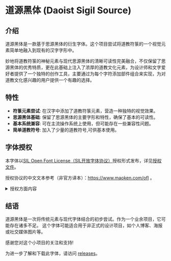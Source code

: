 # 道源黑体 (Daoist Sigil Source)

## 介绍

道源黑体是一款基于思源黑体的衍生字体。这个项目尝试将道教符箓的一个视觉元素简单地融入到现有的汉字字形中。

妙地将道教符箓的神秘元素与现代思源黑体的清晰可读性完美融合，不仅保留了思源黑体的优秀特质，更在此基础上注入了浓厚的道教文化元素，为设计师和文字爱好者提供了一个独特的创作工具，主要通过为每个字符添加部件组合来实现，为对道教文化感兴趣的用户提供一个有趣的选择。

## 特性

- **符箓元素尝试**: 在汉字中添加了道教符箓元素，营造一种独特的视觉效果。
- **思源黑体基础**: 保留了思源黑体的主要字形和特性，确保了基本的可读性。
- **基本系统兼容**: 可在主流操作系统上使用，但可能存在一些兼容性问题。
- **简单道教符号**: 加入了少量的道教符号,可供基本使用。

## 字体授权
本字体以[SIL Open Font License（SIL开放字体协议）](https://openfontlicense.org/open-font-license-official-text/)授权形式发布，详见[授权文件](LICENSE)。

授权协议的中文文本参考（非官方译本）：https://www.maoken.com/ofl 。

<details>
<summary>授权方面内容</summary>

### 您可以：
- 任何个人、团体、组织及企业可免费进行商业目的和非商业目的使用，无需支付费用、事先告知作者、标明来源信息或征得作者许可。
- 对字体文件进行二次发布或安装、嵌入到任何软件或设备中，同时软件或设备可被再次分发或销售。
- 对字体文件进行修改、扩充和格式转换，但二次修改的作品**严禁使用本字体的保留名称「Daoist Sigi Source」、「道源黑体」**，二次修改过后的版本**亦须以 SIL Open Font License 发表**（若仅对源字体进行格式转换可继续使用该保留名称）。

### 您不可以：
- 对字体文件中的任何部分（包括但不限于字形、OpenType特性逻辑）进行倒卖兜售，如将字体文件单独售卖，与其他字体进行捆绑售卖、需付费办理特殊权限才可使用字体等。
- 将字体文件中的任何部分以非SIL Open Font License授权协议发表。
- 利用本字体文件或其衍生品进行危害计算机系统正常进行的行为（包括但不限于在字体文件中嵌入计算机病毒、主观故意利用程序或系统存在的漏洞来扰乱计算机系统的正常运作等）。
- 将本字体用作违反当地法律法规的用途。
- 其他上述未列明的违反SIL Open Font License授权协议的行为。

### 其他必要说明：
- 但凡有任何个人、企业、团队等使用、复制、修改、分发本字体，或对本字型进行任何符合 SIL Open Font License 规定的行为，使用、下载或行使合约规定权利之接受方，即默认视为同意遵守 SIL Open Font License 的一切规定。
- 本字体为免费商用字体，**凡是需要付费来获得该字体的行为，都是诈骗行为，谨防上当受骗**。如您是付费获得的此字体，请立刻对其进行举报，必要时可协助相关司法机关。
- 作者不行使、未能及时行使或未充分行使SIL Open Font License授权协议所享有的合法权利，不应被视为放弃该权利，也不影响作者在将来行使该权利。
- 本字体不包含任何政治意图、隐喻及目的，与一切政治活动无关。作者不承担使用该字体所产生的任何连带法律责任。

</details>

## 结语

道源黑体是一次将传统元素与现代字体结合的初步尝试。作为一个业余项目，它可能存在诸多不足。
这个字体可能适合用于非正式的设计项目，如个人博客、海报或社交媒体图片等。

感谢您对这个小项目的关注和支持!

为进一步了解和下载此字体，请访问 [releases](https://github.com/Losketch/daoist-sigi-source/releases/)。
